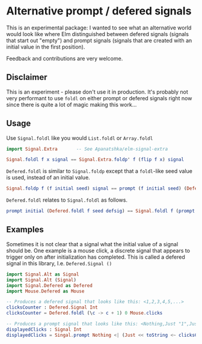 # Alternative prompt / defered signals
This is an experimental package: I wanted to see what an alternative world would look like where Elm distinguished between defered signals (signals that start out "empty") and prompt signals (signals that are created with an initial value in the first position).

Feedback and contributions are very welcome.

## Disclaimer
This is an experiment - please don't use it in production. It's probably not very performant to use `foldl` on either prompt or defered signals right now since there is quite a lot of magic making this work...

## Usage

Use `Signal.foldl` like you would `List.foldl` or `Array.foldl`

```elm
import Signal.Extra       -- See Apanatshka/elm-signal-extra

Signal.foldl f x signal == Signal.Extra.foldp' f (flip f x) signal
```

`Defered.foldl` is similar to `Signal.foldp` except that a `foldl`-like seed value is used, instead of an initial value.

```elm
Signal.foldp f (f initial seed) signal == prompt (f initial seed) (Defered.foldl f seed (defer signal))
```

`Defered.foldl` relates to `Signal.foldl` as follows.

```elm
prompt initial (Defered.foldl f seed defsig) == Signal.foldl f (prompt (f initial seed) defsig)
```

## Examples

Sometimes it is not clear that a signal what the initial value of a signal should be.
One example is a mouse click, a discrete signal that appears to trigger only on after initialization has completed. This is called a defered signal in this library, I.e. `Defered.Signal ()`

```elm
import Signal.Alt as Signal
import Signal.Alt (Signal)
import Signal.Defered as Defered
import Mouse.Defered as Mouse

-- Produces a defered signal that looks like this: <1,2,3,4,5,...>
clicksCounter : Defered.Signal Int
clicksCounter = Defered.foldl (\c -> c + 1) 0 Mouse.clicks

-- Produces a prompt signal that looks like this: <Nothing,Just "1",Just "2",Just "3",Just "4",Just "5",...>
displayedClicks : Signal Int
displayedClicks = Singal.prompt Nothing <| (Just << toString <~ clicksCounter)
```
